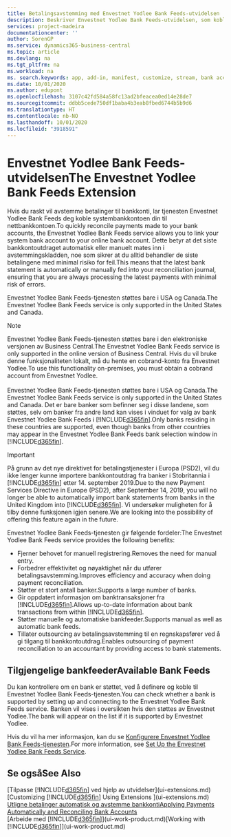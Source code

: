 ```yaml
---
title: Betalingsavstemming med Envestnet Yodlee Bank Feeds-utvidelsen | Microsoft Docs
description: Beskriver Envestnet Yodlee Bank Feeds-utvidelsen, som kobles til bankkonti, slik at du raskt kan avstemme betalinger.
services: project-madeira
documentationcenter: ''
author: SorenGP
ms.service: dynamics365-business-central
ms.topic: article
ms.devlang: na
ms.tgt_pltfrm: na
ms.workload: na
ms. search.keywords: app, add-in, manifest, customize, stream, bank account link
ms.date: 10/01/2020
ms.author: edupont
ms.openlocfilehash: 3107c42fd584a58fc13ad2bfeacea0ed14e28de7
ms.sourcegitcommit: ddbb5cede750df1baba4b3eab8fbed6744b5b9d6
ms.translationtype: HT
ms.contentlocale: nb-NO
ms.lasthandoff: 10/01/2020
ms.locfileid: "3918591"
---
```

# <a name="the-envestnet-yodlee-bank-feeds-extension"></a><span data-ttu-id="958ea-103">Envestnet Yodlee Bank Feeds-utvidelsen</span><span class="sxs-lookup"><span data-stu-id="958ea-103">The Envestnet Yodlee Bank Feeds Extension</span></span>
<span data-ttu-id="958ea-104">Hvis du raskt vil avstemme betalinger til bankkonti, lar tjenesten Envestnet Yodlee Bank Feeds deg koble systembankkontoen din til nettbankkontoen.</span><span class="sxs-lookup"><span data-stu-id="958ea-104">To quickly reconcile payments made to your bank accounts, the Envestnet Yodlee Bank Feeds service allows you to link your system bank account to your online bank account.</span></span> <span data-ttu-id="958ea-105">Dette betyr at det siste bankkontoutdraget automatisk eller manuelt mates inn i avstemmingskladden, noe som sikrer at du alltid behandler de siste betalingene med minimal risiko for feil.</span><span class="sxs-lookup"><span data-stu-id="958ea-105">This means that the latest bank statement is automatically or manually fed into your reconciliation journal, ensuring that you are always processing the latest payments with minimal risk of errors.</span></span>

<span data-ttu-id="958ea-106">Envestnet Yodlee Bank Feeds-tjenesten støttes bare i USA og Canada.</span><span class="sxs-lookup"><span data-stu-id="958ea-106">The Envestnet Yodlee Bank Feeds service is only supported in the United States and Canada.</span></span>

> [!NOTE]
> <span data-ttu-id="958ea-107">Envestnet Yodlee Bank Feeds-tjenesten støttes bare i den elektroniske versjonen av Business Central.</span><span class="sxs-lookup"><span data-stu-id="958ea-107">The Envestnet Yodlee Bank Feeds service is only supported in the online version of Business Central.</span></span> <span data-ttu-id="958ea-108">Hvis du vil bruke denne funksjonaliteten lokalt, må du hente en cobrand-konto fra Envestnet Yodlee.</span><span class="sxs-lookup"><span data-stu-id="958ea-108">To use this functionality on-premises, you must obtain a cobrand account from Envestnet Yodlee.</span></span><br /><br />
> <span data-ttu-id="958ea-109">Envestnet Yodlee Bank Feeds-tjenesten støttes bare i USA og Canada.</span><span class="sxs-lookup"><span data-stu-id="958ea-109">The Envestnet Yodlee Bank Feeds service is only supported in the United States and Canada.</span></span>
> <span data-ttu-id="958ea-110">Det er bare banker som befinner seg i disse landene, som støttes, selv om banker fra andre land kan vises i vinduet for valg av bank Envestnet Yodlee Bank Feeds i [!INCLUDE[d365fin](includes/d365fin_md.md)].</span><span class="sxs-lookup"><span data-stu-id="958ea-110">Only banks residing in these countries are supported, even though banks from other countries may appear in the Envestnet Yodlee Bank Feeds bank selection window in [!INCLUDE[d365fin](includes/d365fin_md.md)].</span></span>

> [!IMPORTANT]
> <span data-ttu-id="958ea-111">På grunn av det nye direktivet for betalingstjenester i Europa (PSD2), vil du ikke lenger kunne importere bankkontoutdrag fra banker i Stobritannia i [!INCLUDE[d365fin](includes/d365fin_md.md)] etter 14. september 2019.</span><span class="sxs-lookup"><span data-stu-id="958ea-111">Due to the new Payment Services Directive in Europe (PSD2), after September 14, 2019, you will no longer be able to automatically import bank statements from banks in the United Kingdom into [!INCLUDE[d365fin](includes/d365fin_md.md)].</span></span> <span data-ttu-id="958ea-112">Vi undersøker muligheten for å tilby denne funksjonen igjen senere.</span><span class="sxs-lookup"><span data-stu-id="958ea-112">We are looking into the possibility of offering this feature again in the future.</span></span>

<span data-ttu-id="958ea-113">Envestnet Yodlee Bank Feeds-tjenesten gir følgende fordeler:</span><span class="sxs-lookup"><span data-stu-id="958ea-113">The Envestnet Yodlee Bank Feeds service provides the following benefits:</span></span>

* <span data-ttu-id="958ea-114">Fjerner behovet for manuell registrering.</span><span class="sxs-lookup"><span data-stu-id="958ea-114">Removes the need for manual entry.</span></span>
* <span data-ttu-id="958ea-115">Forbedrer effektivitet og nøyaktighet når du utfører betalingsavstemming.</span><span class="sxs-lookup"><span data-stu-id="958ea-115">Improves efficiency and accuracy when doing payment reconciliation.</span></span>
* <span data-ttu-id="958ea-116">Støtter et stort antall banker.</span><span class="sxs-lookup"><span data-stu-id="958ea-116">Supports a large number of banks.</span></span>
* <span data-ttu-id="958ea-117">Gir oppdatert informasjon om banktransaksjoner fra [!INCLUDE[d365fin](includes/d365fin_md.md)].</span><span class="sxs-lookup"><span data-stu-id="958ea-117">Allows up-to-date information about bank transactions from within [!INCLUDE[d365fin](includes/d365fin_md.md)].</span></span>
* <span data-ttu-id="958ea-118">Støtter manuelle og automatiske bankfeeder.</span><span class="sxs-lookup"><span data-stu-id="958ea-118">Supports manual as well as automatic bank feeds.</span></span>
* <span data-ttu-id="958ea-119">Tillater outsourcing av betalingsavstemming til en regnskapsfører ved å gi tilgang til bankkontoutdrag.</span><span class="sxs-lookup"><span data-stu-id="958ea-119">Enables outsourcing of payment reconciliation to an accountant by providing access to bank statements.</span></span>

## <a name="available-bank-feeds"></a><span data-ttu-id="958ea-120">Tilgjengelige bankfeeder</span><span class="sxs-lookup"><span data-stu-id="958ea-120">Available Bank Feeds</span></span>
<span data-ttu-id="958ea-121">Du kan kontrollere om en bank er støttet, ved å definere og koble til Envestnet Yodlee Bank Feeds-tjenesten.</span><span class="sxs-lookup"><span data-stu-id="958ea-121">You can check whether a bank is supported by setting up and connecting to the Envestnet Yodlee Bank Feeds service.</span></span> <span data-ttu-id="958ea-122">Banken vil vises i oversikten hvis den støttes av Envestnet Yodlee.</span><span class="sxs-lookup"><span data-stu-id="958ea-122">The bank will appear on the list if it is supported by Envestnet Yodlee.</span></span>

<span data-ttu-id="958ea-123">Hvis du vil ha mer informasjon, kan du se [Konfigurere Envestnet Yodlee Bank Feeds-tjenesten](bank-how-setup-bank-statement-service.md).</span><span class="sxs-lookup"><span data-stu-id="958ea-123">For more information, see [Set Up the Envestnet Yodlee Bank Feeds Service](bank-how-setup-bank-statement-service.md).</span></span>

## <a name="see-also"></a><span data-ttu-id="958ea-124">Se også</span><span class="sxs-lookup"><span data-stu-id="958ea-124">See Also</span></span>
<span data-ttu-id="958ea-125">[Tilpasse [!INCLUDE[d365fin](includes/d365fin_md.md)] ved hjelp av utvidelser](ui-extensions.md)  </span><span class="sxs-lookup"><span data-stu-id="958ea-125">[Customizing [!INCLUDE[d365fin](includes/d365fin_md.md)] Using Extensions ](ui-extensions.md)  </span></span>  
[<span data-ttu-id="958ea-126">Utligne betalinger automatisk og avstemme bankkonti</span><span class="sxs-lookup"><span data-stu-id="958ea-126">Applying Payments Automatically and Reconciling Bank Accounts</span></span>](receivables-apply-payments-auto-reconcile-bank-accounts.md)  
<span data-ttu-id="958ea-127">[Arbeide med [!INCLUDE[d365fin](includes/d365fin_md.md)]](ui-work-product.md)</span><span class="sxs-lookup"><span data-stu-id="958ea-127">[Working with [!INCLUDE[d365fin](includes/d365fin_md.md)]](ui-work-product.md)</span></span>
